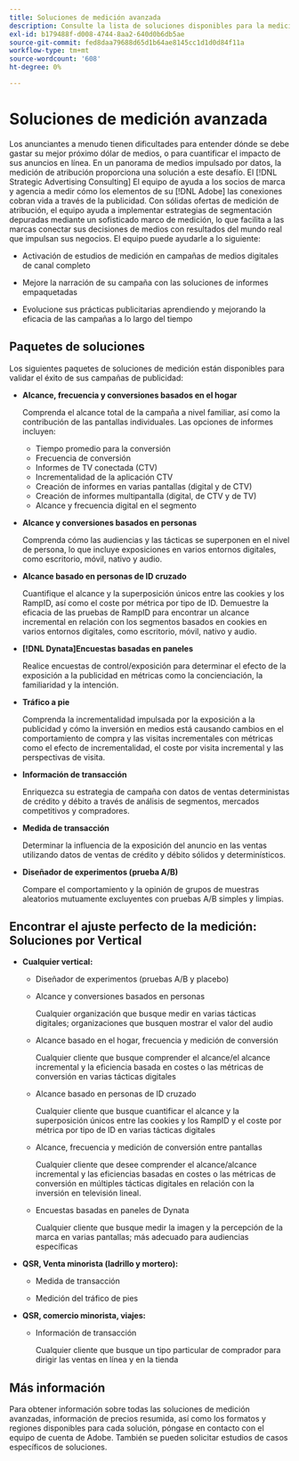 ```yaml
---
title: Soluciones de medición avanzada
description: Consulte la lista de soluciones disponibles para la medición avanzada.
exl-id: b179488f-d008-4744-8aa2-640d0b6db5ae
source-git-commit: fed8daa79688d65d1b64ae8145cc1d1d0d84f11a
workflow-type: tm+mt
source-wordcount: '608'
ht-degree: 0%

---
```


# Soluciones de medición avanzada

Los anunciantes a menudo tienen dificultades para entender dónde se debe gastar su mejor próximo dólar de medios, o para cuantificar el impacto de sus anuncios en línea. En un panorama de medios impulsado por datos, la medición de atribución proporciona una solución a este desafío. El [!DNL Strategic Advertising Consulting] El equipo de ayuda a los socios de marca y agencia a medir cómo los elementos de su [!DNL Adobe] las conexiones cobran vida a través de la publicidad. Con sólidas ofertas de medición de atribución, el equipo ayuda a implementar estrategias de segmentación depuradas mediante un sofisticado marco de medición, lo que facilita a las marcas conectar sus decisiones de medios con resultados del mundo real que impulsan sus negocios. El equipo puede ayudarle a lo siguiente:

* Activación de estudios de medición en campañas de medios digitales de canal completo

* Mejore la narración de su campaña con las soluciones de informes empaquetadas

* Evolucione sus prácticas publicitarias aprendiendo y mejorando la eficacia de las campañas a lo largo del tiempo

## Paquetes de soluciones

Los siguientes paquetes de soluciones de medición están disponibles para validar el éxito de sus campañas de publicidad:

* **Alcance, frecuencia y conversiones basados en el hogar**

  Comprenda el alcance total de la campaña a nivel familiar, así como la contribución de las pantallas individuales. Las opciones de informes incluyen:

   * Tiempo promedio para la conversión
   * Frecuencia de conversión
   * Informes de TV conectada (CTV)
   * Incrementalidad de la aplicación CTV
   * Creación de informes en varias pantallas (digital y de CTV)
   * Creación de informes multipantalla (digital, de CTV y de TV)
   * Alcance y frecuencia digital en el segmento

* **Alcance y conversiones basados en personas**

  Comprenda cómo las audiencias y las tácticas se superponen en el nivel de persona, lo que incluye exposiciones en varios entornos digitales, como escritorio, móvil, nativo y audio.

* **Alcance basado en personas de ID cruzado**

  Cuantifique el alcance y la superposición únicos entre las cookies y los RampID, así como el coste por métrica por tipo de ID. Demuestre la eficacia de las pruebas de RampID para encontrar un alcance incremental en relación con los segmentos basados en cookies en varios entornos digitales, como escritorio, móvil, nativo y audio.

* **[!DNL Dynata]Encuestas basadas en paneles**

  Realice encuestas de control/exposición para determinar el efecto de la exposición a la publicidad en métricas como la concienciación, la familiaridad y la intención.

* **Tráfico a pie**

  Comprenda la incrementalidad impulsada por la exposición a la publicidad y cómo la inversión en medios está causando cambios en el comportamiento de compra y las visitas incrementales con métricas como el efecto de incrementalidad, el coste por visita incremental y las perspectivas de visita.

* **Información de transacción**

  Enriquezca su estrategia de campaña con datos de ventas deterministas de crédito y débito a través de análisis de segmentos, mercados competitivos y compradores.

* **Medida de transacción**

  Determinar la influencia de la exposición del anuncio en las ventas utilizando datos de ventas de crédito y débito sólidos y determinísticos.

* **Diseñador de experimentos (prueba A/B)**

  Compare el comportamiento y la opinión de grupos de muestras aleatorios mutuamente excluyentes con pruebas A/B simples y limpias.

## Encontrar el ajuste perfecto de la medición: Soluciones por Vertical

* **Cualquier vertical:**

   * Diseñador de experimentos (pruebas A/B y placebo)

   * Alcance y conversiones basados en personas

     Cualquier organización que busque medir en varias tácticas digitales; organizaciones que busquen mostrar el valor del audio

   * Alcance basado en el hogar, frecuencia y medición de conversión

     Cualquier cliente que busque comprender el alcance/el alcance incremental y la eficiencia basada en costes o las métricas de conversión en varias tácticas digitales

   * Alcance basado en personas de ID cruzado

     Cualquier cliente que busque cuantificar el alcance y la superposición únicos entre las cookies y los RampID y el coste por métrica por tipo de ID en varias tácticas digitales

   * Alcance, frecuencia y medición de conversión entre pantallas

     Cualquier cliente que desee comprender el alcance/alcance incremental y las eficiencias basadas en costes o las métricas de conversión en múltiples tácticas digitales en relación con la inversión en televisión lineal.

   * Encuestas basadas en paneles de Dynata

     Cualquier cliente que busque medir la imagen y la percepción de la marca en varias pantallas; más adecuado para audiencias específicas

* **QSR, Venta minorista (ladrillo y mortero):**

   * Medida de transacción

   * Medición del tráfico de pies

* **QSR, comercio minorista, viajes:**

   * Información de transacción

     Cualquier cliente que busque un tipo particular de comprador para dirigir las ventas en línea y en la tienda

## Más información

Para obtener información sobre todas las soluciones de medición avanzadas, información de precios resumida, así como los formatos y regiones disponibles para cada solución, póngase en contacto con el equipo de cuenta de Adobe. También se pueden solicitar estudios de casos específicos de soluciones.
